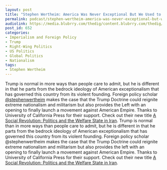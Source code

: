 ```yaml
---
layout: post
title: "Stephen Wertheim: America Was Never Exceptional But We Used to Think It Was"
permalink: podcast/stephen-wertheim-america-was-never-exceptional-but-we-used-to-think-it-was/
audiolink: https://media.blubrry.com/thedig/content.blubrry.com/thedig/The_Dig_-_EP_49_-_Wertheim.mp3
post_id: 652
categories: 
- Imperialism and Foreign Policy
- Trump
- Right-Wing Politics
- US Politics
- Global Politics
- Nationalism
tags: 
- Stephen Wertheim
---
```


Trump is normal in more ways than people care to admit, but he is different in that he parts from the bedrock ideology of American exceptionalism that has governed this country from its violent founding. Foreign policy scholar 
[@stephenwertheim](https://twitter.com/stephenwertheim) makes the case that the Trump Doctrine could reignite extreme nationalism and militarism but also provides the Left with an opening to finally launch a movement against American Empire. Thanks to University of California Press for their support. Check out their new title [A Social Revolution: Politics and the Welfare State in Iran](https://www.ucpress.edu/ebook.php?isbn=9780520965843). Trump is normal than in more ways than people care to admit, but he is different in that he parts from the bedrock ideology of American exceptionalism that has governed this country from its violent founding. Foreign policy scholar @stephenwertheim makes the case that the Trump Doctrine could reignite extreme nationalism and militarism but also provides the left with an opening to finally launch a movement against American Empire. Thanks to University of California Press for their support. Check out their new title [A Social Revolution: Politics and the Welfare State in Iran](https://www.ucpress.edu/ebook.php?isbn=9780520965843).
